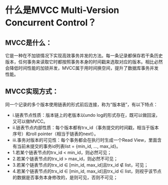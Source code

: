 # 什么是MVCC Multi-Version Concurrent Control？

## MVCC是什么：

它是一种在不加锁情况下实现高效事务并发的方法。每一条记录都保存若干条历史版本，任何事务来读取它时都按照事务本身的时间戳来选取对应的版本。相比必然会降低时间性能的加锁并发，MVCC属于用时间换空间，提升了数据库事务并发性能。

## MVCC实现方式：

同一个记录的多个版本使用链表的形式前后连接，称为“版本链”，有以下特点：
 
 - i.链表节点性质：版本链上的老版本以undo log的形式存在，既可以做回滚，又可以做MVCC。
 - ii.链表节点内部性质：每个版本都有trx_id（事务提交的时间戳，相当于版本序号）和roll pointer（相当于链表的next）。
 - iii.事务对版本的可见性：每个事务都会在执行时生成一个Read View，里面含有当前未提交的事务id列表list = {min_id, ..., max_id}。  
  - 1.若某个链表节点的trx_id < min_id，则必然可见；  
  - 2.若某个链表节点的trx_id > max_id，则必然不可见；  
  - 3.若某个链表节点的trx_id ∈ [min_id, max_id]且trx_id ∉ list，可见；  
  - 4.若某个链表节点的trx_id ∈ [min_id, max_id]且trx_id ∈ list，则视乎该节点的数据是否事务本身修改的，是则可见，否则不可见；
